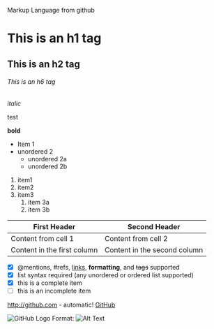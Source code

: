 Markup Language from github

# This is an h1 tag
## This is an h2 tag
###### This is an h6 tag

*italic*

test

**bold**

* Item 1
* unordered 2
    * unordered 2a
    * unordered 2b


1. item1
1. item2
1. item3
    1. item 3a
    1. item 3b


First Header | Second Header
------------ | -------------
Content from cell 1 | Content from cell 2
Content in the first column | Content in the second column

- [x] @mentions, #refs, [links](), **formatting**, and <del>tags</del> supported
- [x] list syntax required (any unordered or ordered list supported)
- [x] this is a complete item
- [ ] this is an incomplete item

http://github.com - automatic!
[GitHub](http://github.com)

![GitHub Logo](/images/logo.png)
Format: ![Alt Text](url)